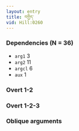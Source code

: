 ```yaml
---
layout: entry
title: བགྱིད་
vid: Hill:0260
---
```

### Dependencies (N = 36)
* `arg1` 3
* `arg2` 11
* `argcl` 6
* `aux` 1


### Overt 1-2


### Overt 1-2-3


### Oblique arguments
